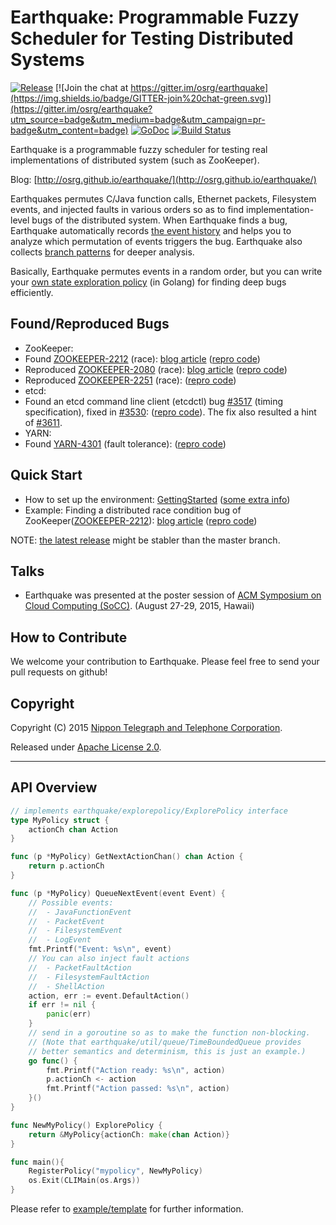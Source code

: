 # Earthquake: Programmable Fuzzy Scheduler for Testing Distributed Systems

[![Release](http://github-release-version.herokuapp.com/github/osrg/earthquake/release.svg?style=flat)](https://github.com/osrg/earthquake/releases/latest)
[![Join the chat at https://gitter.im/osrg/earthquake](https://img.shields.io/badge/GITTER-join%20chat-green.svg)](https://gitter.im/osrg/earthquake?utm_source=badge&utm_medium=badge&utm_campaign=pr-badge&utm_content=badge)
[![GoDoc](https://godoc.org/github.com/osrg/earthquake/earthquake?status.svg)](https://godoc.org/github.com/osrg/earthquake/earthquake)
[![Build Status](https://travis-ci.org/osrg/earthquake.svg?branch=master)](https://travis-ci.org/osrg/earthquake)

Earthquake is a programmable fuzzy scheduler for testing real implementations of distributed system (such as ZooKeeper).

Blog: [http://osrg.github.io/earthquake/](http://osrg.github.io/earthquake/)

Earthquakes permutes C/Java function calls, Ethernet packets, Filesystem events, and injected faults in various orders so as to find implementation-level bugs of the distributed system.
When Earthquake finds a bug, Earthquake automatically records [the event history](http://osrg.github.io/earthquake/post/zookeeper-2212/) and helps you to analyze which permutation of events triggers the bug.
Earthquake also collects [branch patterns](http://osrg.github.io/earthquake/post/zookeeper-2080/) for deeper analysis.

Basically, Earthquake permutes events in a random order, but you can write your [own state exploration policy](doc/arch.md) (in Golang) for finding deep bugs efficiently.

## Found/Reproduced Bugs
 * ZooKeeper:
  * Found [ZOOKEEPER-2212](https://issues.apache.org/jira/browse/ZOOKEEPER-2212) (race): [blog article](http://osrg.github.io/earthquake/post/zookeeper-2212/) ([repro code](example/zk-found-2212.ryu))
  * Reproduced [ZOOKEEPER-2080](https://issues.apache.org/jira/browse/ZOOKEEPER-2080) (race): [blog article](http://osrg.github.io/earthquake/post/zookeeper-2080/) ([repro code](example/zk-repro-2080.nfqhook))
  * Reproduced [ZOOKEEPER-2251](https://issues.apache.org/jira/browse/ZOOKEEPER-2251) (race): ([repro code](example/zk-repro-2251.nfqhook))
 * etcd:
  * Found an etcd command line client (etcdctl) bug [#3517](https://github.com/coreos/etcd/issues/3517) (timing specification), fixed in [#3530](https://github.com/coreos/etcd/pull/3530): ([repro code](example/etcd/3517-reproduce)). The fix also resulted a hint of [#3611](https://github.com/coreos/etcd/pull/3611).
 * YARN:
  * Found [YARN-4301](https://issues.apache.org/jira/browse/YARN-4301) (fault tolerance): ([repro code](example/yarn/4301-reproduce))

## Quick Start
 * How to set up the environment: [GettingStarted](http://osrg.github.io/earthquake/gettingStarted/) ([some extra info](doc/how-to-setup-env.md))
 * Example: Finding a distributed race condition bug of ZooKeeper([ZOOKEEPER-2212](https://issues.apache.org/jira/browse/ZOOKEEPER-2212)): [blog article](http://osrg.github.io/earthquake/post/zookeeper-2212/) ([repro code](example/zk-found-2212.ryu))

NOTE: [the latest release](https://github.com/osrg/earthquake/releases/latest) might be stabler than the master branch.

## Talks
 * Earthquake was presented at the poster session of [ACM Symposium on Cloud Computing (SoCC)](http://acmsocc.github.io/2015/). (August 27-29, 2015, Hawaii)

## How to Contribute
We welcome your contribution to Earthquake.
Please feel free to send your pull requests on github!

## Copyright
Copyright (C) 2015 [Nippon Telegraph and Telephone Corporation](http://www.ntt.co.jp/index_e.html).

Released under [Apache License 2.0](LICENSE).

---------------------------------------

## API Overview
```go
// implements earthquake/explorepolicy/ExplorePolicy interface
type MyPolicy struct {
	actionCh chan Action
}

func (p *MyPolicy) GetNextActionChan() chan Action {
	return p.actionCh
}

func (p *MyPolicy) QueueNextEvent(event Event) {
	// Possible events:
	//  - JavaFunctionEvent
	//  - PacketEvent
	//  - FilesystemEvent
	//  - LogEvent
	fmt.Printf("Event: %s\n", event)
	// You can also inject fault actions
	//  - PacketFaultAction
	//  - FilesystemFaultAction
	//  - ShellAction
	action, err := event.DefaultAction()
	if err != nil {
		panic(err)
	}
	// send in a goroutine so as to make the function non-blocking.
	// (Note that earthquake/util/queue/TimeBoundedQueue provides
	// better semantics and determinism, this is just an example.)
	go func() {
		fmt.Printf("Action ready: %s\n", action)
		p.actionCh <- action
		fmt.Printf("Action passed: %s\n", action)
	}()
}

func NewMyPolicy() ExplorePolicy {
	return &MyPolicy{actionCh: make(chan Action)}
}

func main(){
	RegisterPolicy("mypolicy", NewMyPolicy)
	os.Exit(CLIMain(os.Args))
}
```
Please refer to [example/template](example/template) for further information.
